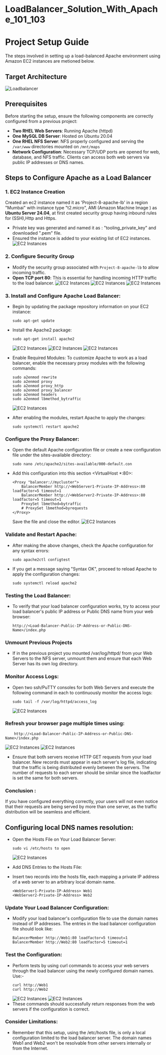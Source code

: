 # LoadBalancer_Solution_With_Apache_101_103
# Project Setup Guide

The steps involved in setting up a load-balanced Apache environment using Amazon EC2 instances are metioned below.
## Target Architecture
![Loadbalancer ](./images/archi.png)

## Prerequisites

Before starting the setup, ensure the following components are correctly configured from a previous project:

- **Two RHEL Web Servers**: Running Apache (httpd)
- **One MySQL DB Server**: Hosted on Ubuntu 20.04
- **One RHEL NFS Server**: NFS properly configured and serving the `/var/www` directories mounted on `/mnt/maps`
- **Network Configuration**: Necessary TCP/UDP ports are opened for web, database, and NFS traffic. Clients can access both web servers via public IP addresses or DNS names.


## Steps to Configure Apache as a Load Balancer

### 1. EC2 Instance Creation

Created an ec2 instance named it as 'Project-8-apache-lb' in a region "Mumbai" with instance type "t2.micro", AMI (Amazon Machine Image ) as **Ubuntu Server 24.04**, at first created security group having inbound rules for (SSH),Http and Https.
- Private key was generated and named it as : "tooling_private_key" and downloaded ".pem" file.
- Ensured the instance is added to your existing list of EC2 instances.
![EC2 Instances](./images/instance.png)

### 2. Configure Security Group

- Modify the security group associated with `Project-8-apache-lb` to allow incoming traffic.
- **Open TCP port 80**: This is essential for handling incoming HTTP traffic to the load balancer.
![EC2 Instances](./images/inbound.png)
![EC2 Instances](./images/outbound.png)
![EC2 Instances](./images/subnet.png)



### 3. Install and Configure Apache Load Balancer:

- Begin by updating the package repository information on your EC2 instance:
    ```
    sudo apt-get update
    ```
- Install the Apache2 package:
    ```
    sudo apt-get install apache2
    ```
    ![EC2 Instances](./images/apache1.png)
    ![EC2 Instances](./images/apache2.png)
    ![EC2 Instances](./images/apache3.png)

- Enable Required Modules:
To customize Apache to work as a load balancer, enable the necessary proxy modules with the following commands:
    ```
    sudo a2enmod rewrite
    sudo a2enmod proxy
    sudo a2enmod proxy_http
    sudo a2enmod proxy_balancer
    sudo a2enmod headers
    sudo a2enmod lbmethod_bytraffic
    ```
     ![EC2 Instances](./images/apache4.png)


- After enabling the modules, restart Apache to apply the changes:
    ```
    sudo systemctl restart apache2
    ```

### Configure the Proxy Balancer:

- Open the default Apache configuration file or create a new configuration file under the sites-available directory:
    ```
    sudo nano /etc/apache2/sites-available/000-default.con
    ```

- Add this configuration into this section <VirtualHost *:80></VirtualHost>:
    ```
    <Proxy "balancer://mycluster">
        BalancerMember http://<WebServer1-Private-IP-Address>:80 loadfactor=5 timeout=1
        BalancerMember http://<WebServer2-Private-IP-Address>:80 loadfactor=5 timeout=1
        ProxySet lbmethod=bytraffic
        # ProxySet lbmethod=byrequests
    </Proxy>
    ```
    Save the file and close the editor.
    ![EC2 Instances](./images/apache5.png)

### Validate and Restart Apache:

- After making the above changes, check the Apache configuration for any syntax errors:
    ```
    sudo apache2ctl configtest
    ```
- If you get a message saying "Syntax OK", proceed to reload Apache to apply the configuration changes:
    ```
    sudo systemctl reload apache2
    ```

### Testing the Load Balancer:

- To verify that your load balancer configuration works, try to access your load balancer's public IP address or Public DNS name from your web browser:
    ```
    http://<Load-Balancer-Public-IP-Address-or-Public-DNS-Name>/index.php
    ```
### Unmount Previous Projects 
- If in the previous project you mounted /var/log/httpd/ from your Web Servers to the NFS server, unmount them and ensure that each Web Server has its own log directory.

### Monitor Access Logs:

- Open two ssh/PuTTY consoles for both Web Servers and execute the following command in each to continuously monitor the access logs:
    ```
    sudo tail -f /var/log/httpd/access_log
    ```
    ![EC2 Instances](./images/apache6.png)

### Refresh your browser page multiple times using:
```
    http://<Load-Balancer-Public-IP-Address-or-Public-DNS-Name>/index.php
```
![EC2 Instances](./images/apache7.png)
![EC2 Instances](./images/apache8.png)
- Ensure that both servers receive HTTP GET requests from your load balancer. New records must appear in each server's log file, indicating that the traffic is being distributed evenly between the servers. The number of requests to each server should be similar since the loadfactor is set the same for both servers.

### Conclusion :

If you have configured everything correctly, your users will not even notice that their requests are being served by more than one server, as the traffic distribution will be seamless and efficient.


## Configuring local DNS names resolution:
- Open the Hosts File on Your Load Balancer Server:

    ```
    sudo vi /etc/hosts to open 
    ```
    ![EC2 Instances](./images/apache11.png)

- Add DNS Entries to the Hosts File:

- Insert two records into the hosts file, each mapping a private IP address of a web server to an arbitrary local domain name. 
    ```
    <WebServer1-Private-IP-Address> Web1
    <WebServer2-Private-IP-Address> Web2
    ```

### Update Your Load Balancer Configuration:

- Modify your load balancer's configuration file to use the domain names instead of IP addresses. The entries in the load balancer configuration file should look like:
    ```
    BalancerMember http://Web1:80 loadfactor=5 timeout=1
    BalancerMember http://Web2:80 loadfactor=5 timeout=1
    ```
### Test the Configuration:

- Perform tests by using curl commands to access your web servers through the load balancer using the newly configured domain names. Use:-
    ```
    curl http://Web1
    curl http://Web2
    ```
    ![EC2 Instances](./images/apache9.png)
    ![EC2 Instances](./images/apache10.png)
- These commands should successfully return responses from the web servers if the configuration is correct.

### Consider Limitations:

- Remember that this setup, using the /etc/hosts file, is only a local configuration limited to the load balancer server. The domain names Web1 and Web2 won't be resolvable from other servers internally or from the Internet.

